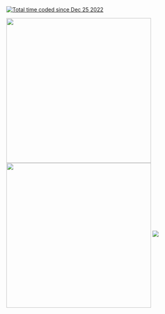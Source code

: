 
<a href="https://wakatime.com/@c79d01bf-5cd6-4649-abd8-7a23de944397">
  <div><img src="https://wakatime.com/badge/user/c79d01bf-5cd6-4649-abd8-7a23de944397.svg" alt="Total time coded since Dec 25 2022" /></div>
</a>

<img
   width="380"
   align="left"
   src="https://github-readme-stats.vercel.app/api/wakatime?username=AmadoMuerte&layout=compact&theme=tokyonight&langs_count=20&custom_title=Total%20coding%20time%20since%20December%202022"
 />
 <img
    align="center"
    width="380"
    src="https://readme-typing-svg.demolab.com?font=Fira+Code&pause=1000&color=fff&background=FF000000&center=true&vCenter=true&random=false&width=380&height=50&repeat=false&lines=I+use+arch+btw."
 />
<img src="https://github-readme-stats.vercel.app/api?username=AmadoMuerte&show_icons=true&theme=tokyonight"/>

